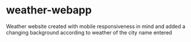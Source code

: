 # weather-webapp
Weather website created with mobile responsiveness in mind and added a changing background according to weather of the city name entered
